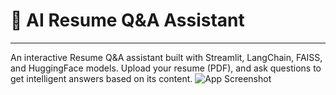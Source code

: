 # 📄 AI Resume Q&A Assistant
---
An interactive Resume Q&A assistant built with Streamlit, LangChain, FAISS, and HuggingFace models. Upload your resume (PDF), and ask questions to get intelligent answers based on its content.
![App Screenshot](./resume.png)

